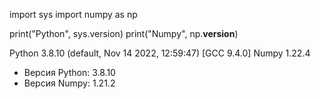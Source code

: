 import sys 
import numpy as np

print("Python", sys.version)
print("Numpy", np.__version__)

Python 3.8.10 (default, Nov 14 2022, 12:59:47) 
[GCC 9.4.0]
Numpy 1.22.4

- Версия Python: 3.8.10
- Версия Numpy: 1.21.2